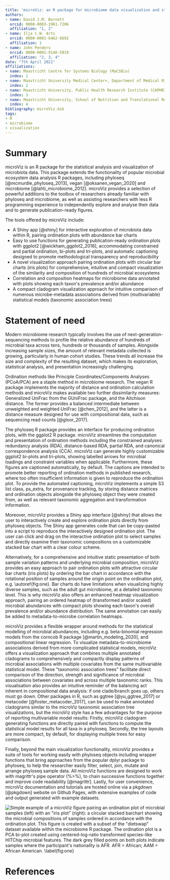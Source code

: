 ```yaml
---
title: 'microViz: an R package for microbiome data visualization and statistics'
authors:
- name: David J.M. Barnett
  orcid: 0000-0003-1961-7206
  affiliation: "1, 2"
- name: Ilja C.W. Arts
  orcid: 0000-0001-6462-6692
  affiliation: 1
- name: John Penders
  orcid: 0000-0001-9146-5919
  affiliation: "2, 3, 4"
date: "7th April 2021"
affiliations:
- name: Maastricht Centre for Systems Biology (MaCSBio)
  index: 1
- name: Maastricht University Medical Center+, Department of Medical Microbiology
  index: 2
- name: Maastricht University, Public Health Research Institute (CAPHRI)
  index: 3
- name: Maastricht University, School of Nutrition and Translational Research in Metabolism (NUTRIM)
  index: 4
bibliography: microViz.bib
tags:
- R
- microbiome
- visualization
---
```


# Summary

microViz is an R package for the statistical analysis and visualization of microbiota data. This package extends the functionality of popular microbial ecosystem data analysis R packages, including phyloseq [@mcmurdie_phyloseq_2013], vegan [@oksanen_vegan_2020] and microbiome [@lahti_microbiome_2012]. microViz provides a selection of powerful additions to the toolbox of researchers already familiar with phyloseq and microbiome, as well as assisting researchers with less R programming experience to independently explore and analyse their data and to generate publication-ready figures.

The tools offered by microViz include:

-   A Shiny app [@shiny] for interactive exploration of microbiota data within R, pairing ordination plots with abundance bar charts
-   Easy to use functions for generating publication-ready ordination plots with ggplot2 [@wickham_ggplot2_2016], accommodating constrained and partial ordination, bi-plots and tri-plots, and automatic captioning designed to promote methodological transparency and reproducibility
-   A novel visualization approach pairing ordination plots with circular bar charts (iris plots) for comprehensive, intuitive and compact visualization of the similarity and composition of hundreds of microbial ecosystems
-   Correlation and composition heatmaps for microbiome data annotated with plots showing each taxon's prevalence and/or abundance
-   A compact cladogram visualization approach for intuitive comparison of numerous microbe-metadata associations derived from (multivariable) statistical models (taxonomic association trees)

# Statement of need

Modern microbiome research typically involves the use of next-generation-sequencing methods to profile the relative abundance of hundreds of microbial taxa across tens, hundreds or thousands of samples. Alongside increasing sample sizes, the amount of relevant metadata collected is growing, particularly in human cohort studies. These trends all increase the size and complexity of the resulting dataset, which makes its exploration, statistical analysis, and presentation increasingly challenging.

Ordination methods like Principle Coordinates/Components Analyses (PCoA/PCA) are a staple method in microbiome research. The vegan R package implements the majority of distance and ordination calculation methods and microViz makes available two further dissimilarity measures: Generalized UniFrac from the GUniFrac package, and the Aitchison distance. The former provides a balanced intermediate between unweighted and weighted UniFrac [@chen_2012], and the latter is a distance measure designed for use with compositional data, such as sequencing read counts [@gloor_2017].

The phyloseq R package provides an interface for producing ordination plots, with the ggplot2 R package. microViz streamlines the computation and presentation of ordination methods including the constrained analyses: redundancy analysis (RDA), distance-based RDA, partial RDA, and canonical correspondence analysis (CCA). microViz can generate highly customizable ggplot2 bi-plots and tri-plots, showing labelled arrows for microbial loadings and constraint variables when applicable. Furthermore, these figures are captioned automatically, by default. The captions are intended to promote better reporting of ordination methods in published research, where too often insufficient information is given to reproduce the ordination plot. To provide the automated captioning, microViz implements a simple S3 list class, ps_extra, for provenance tracking, by storing distance matrices and ordination objects alongside the phyloseq object they were created from, as well as relevant taxonomic aggregation and transformation information.

Moreover, microViz provides a Shiny app interface [@shiny] that allows the user to interactively create and explore ordination plots directly from phyloseq objects. The Shiny app generates code that can be copy-pasted into a script to reproduce the interactively designed ordination plot. The user can click and drag on the interactive ordination plot to select samples and directly examine their taxonomic compositions on a customizable stacked bar chart with a clear colour scheme.

Alternatively, for a comprehensive and intuitive static presentation of both sample variation patterns and underlying microbial composition, microViz provides an easy approach to pair ordination plots with attractive circular bar charts (iris plots) by ordering the bar chart in accordance with the rotational position of samples around the origin point on the ordination plot, e.g. \autoref{fig:one}. Bar charts do have limitations when visualizing highly diverse samples, such as the adult gut microbiome, at a detailed taxonomic level. This is why microViz also offers an enhanced heatmap visualization approach, pairing an ordered heatmap of (transformed and/or scaled) microbial abundances with compact plots showing each taxon's overall prevalence and/or abundance distribution. The same annotation can easily be added to metadata-to-microbe correlation heatmaps.

microViz provides a flexible wrapper around methods for the statistical modelling of microbial abundances, including e.g. beta-binomial regression models from the corncob R package [@martin_modeling_2020], and compositional linear regression. To visualize metadata-to-microbiome associations derived from more complicated statistical models, microViz offers a visualization approach that combines multiple annotated cladograms to comprehensively and compactly display patterns of microbial associations with multiple covariates from the same multivariable statistical model. These "taxonomic association trees" facilitate direct comparison of the direction, strength and significance of microbial associations between covariates and across multiple taxonomic ranks. This visualisation also provides an intuitive reminder of the balancing act inherent in compositional data analysis: if one clade/branch goes up, others must go down. Other packages in R, such as ggtree [@yu_ggtree_2017] or metacoder [@foster_metacoder_2017], can be used to make annotated cladograms similar to the microViz taxonomic association tree visualizations, but the microViz style has a few advantages for the purpose of reporting multivariable model results: Firstly, microViz cladogram generating functions are directly paired with functions to compute the statistical model results for all taxa in a phyloseq. Secondly, the tree layouts are more compact, by default, for displaying multiple trees for easy comparison.

Finally, beyond the main visualization functionality, microViz provides a suite of tools for working easily with phyloseq objects including wrapper functions that bring approaches from the popular dplyr package to phyloseq, to help the researcher easily filter, select, join, mutate and arrange phyloseq sample data. All microViz functions are designed to work with magrittr's pipe operator (%\>%), to chain successive functions together and improve code readability [@magrittr]. Lastly, for user convenience, microViz documentation and tutorials are hosted online via a pkgdown [@pkgdown] website on Github Pages, with extensive examples of code and output generated with example datasets.

![Simple example of a microViz figure pairing an ordination plot of microbial samples (left) with an "iris plot" (right): a circular stacked barchart showing the microbial compositions of samples ordered in accordance with the ordination plot. This figure is created with a subset of the "dietswap" dataset available within the microbiome R package. The ordination plot is a PCA bi-plot created using centered-log-ratio transformed species-like HITChip microbial features. The dark grey filled points on both plots indicate samples where the participant's nationality is AFR. AFR = African; AAM = African American. \label{fig:one}](fig1.jpg)

# References
